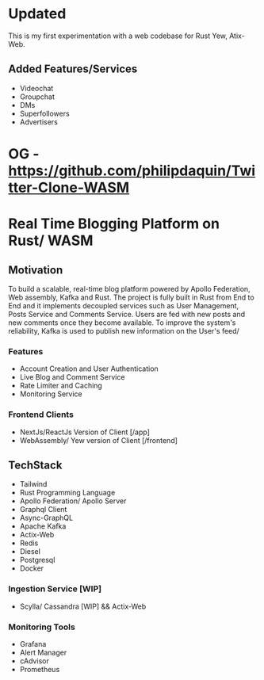 


# Updated 

This is my first experimentation with a web codebase for Rust Yew, Atix-Web. 

## Added Features/Services 

- Videochat
- Groupchat
- DMs 
- Superfollowers
- Advertisers


# OG - https://github.com/philipdaquin/Twitter-Clone-WASM
# Real Time Blogging Platform on Rust/ WASM 

## Motivation 
To build a scalable, real-time blog platform powered by Apollo Federation, Web assembly, Kafka and Rust.
The project is fully built in Rust from End to End and it implements decoupled services such as User Management, Posts Service and Comments Service. 
Users are fed with new posts and new comments once they become available. To improve the system's reliability, Kafka is used 
to publish new information on the User's feed/

### Features
- Account Creation and User Authentication 
- Live Blog and Comment Service
- Rate Limiter and Caching 
- Monitoring Service
### Frontend Clients
- NextJs/ReactJs Version of Client [/app]
- WebAssembly/ Yew version of Client [/frontend] 
## TechStack 
- Tailwind
- Rust Programming Language
- Apollo Federation/ Apollo Server  
- Graphql Client
- Async-GraphQL
- Apache Kafka
- Actix-Web
- Redis
- Diesel 
- Postgresql
- Docker

### Ingestion Service [WIP]
- Scylla/ Cassandra [WIP] && Actix-Web

### Monitoring Tools
- Grafana
- Alert Manager 
- cAdvisor 
- Prometheus 


